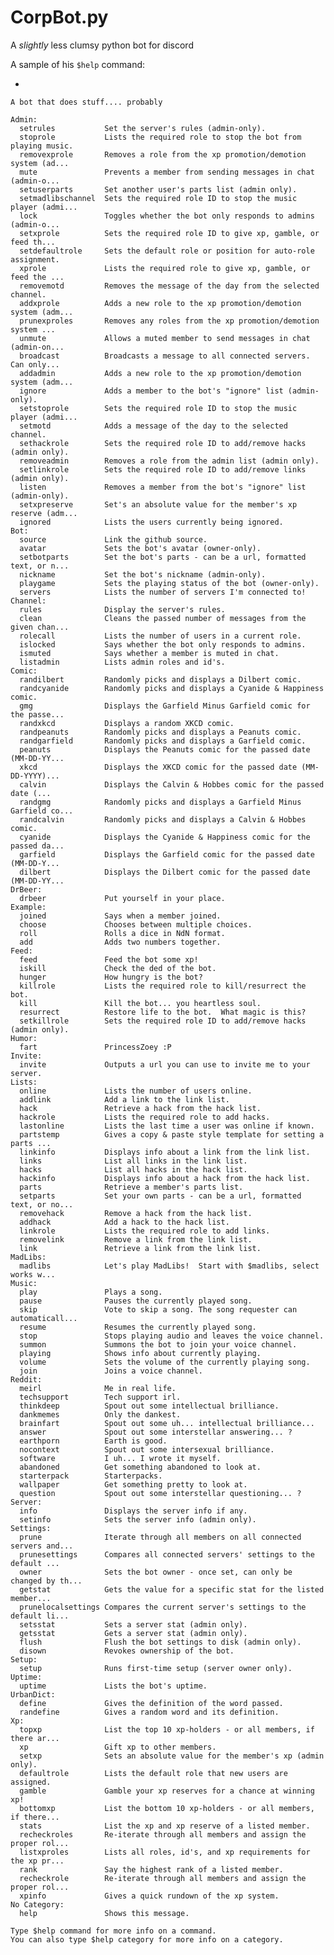 # CorpBot.py
A *slightly* less clumsy python bot for discord

A sample of his `$help` command:

-

	A bot that does stuff.... probably

	Admin:
	  setrules           Set the server's rules (admin-only).
	  stoprole           Lists the required role to stop the bot from playing music.
	  removexprole       Removes a role from the xp promotion/demotion system (ad...
	  mute               Prevents a member from sending messages in chat (admin-o...
	  setuserparts       Set another user's parts list (admin only).
	  setmadlibschannel  Sets the required role ID to stop the music player (admi...
	  lock               Toggles whether the bot only responds to admins (admin-o...
	  setxprole          Sets the required role ID to give xp, gamble, or feed th...
	  setdefaultrole     Sets the default role or position for auto-role assignment.
	  xprole             Lists the required role to give xp, gamble, or feed the ...
	  removemotd         Removes the message of the day from the selected channel.
	  addxprole          Adds a new role to the xp promotion/demotion system (adm...
	  prunexproles       Removes any roles from the xp promotion/demotion system ...
	  unmute             Allows a muted member to send messages in chat (admin-on...
	  broadcast          Broadcasts a message to all connected servers.  Can only...
	  addadmin           Adds a new role to the xp promotion/demotion system (adm...
	  ignore             Adds a member to the bot's "ignore" list (admin-only).
	  setstoprole        Sets the required role ID to stop the music player (admi...
	  setmotd            Adds a message of the day to the selected channel.
	  sethackrole        Sets the required role ID to add/remove hacks (admin only).
	  removeadmin        Removes a role from the admin list (admin only).
	  setlinkrole        Sets the required role ID to add/remove links (admin only).
	  listen             Removes a member from the bot's "ignore" list (admin-only).
	  setxpreserve       Set's an absolute value for the member's xp reserve (adm...
	  ignored            Lists the users currently being ignored.
	Bot:
	  source             Link the github source.
	  avatar             Sets the bot's avatar (owner-only).
	  setbotparts        Set the bot's parts - can be a url, formatted text, or n...
	  nickname           Set the bot's nickname (admin-only).
	  playgame           Sets the playing status of the bot (owner-only).
	  servers            Lists the number of servers I'm connected to!
	Channel:
	  rules              Display the server's rules.
	  clean              Cleans the passed number of messages from the given chan...
	  rolecall           Lists the number of users in a current role.
	  islocked           Says whether the bot only responds to admins.
	  ismuted            Says whether a member is muted in chat.
	  listadmin          Lists admin roles and id's.
	Comic:
	  randilbert         Randomly picks and displays a Dilbert comic.
	  randcyanide        Randomly picks and displays a Cyanide & Happiness comic.
	  gmg                Displays the Garfield Minus Garfield comic for the passe...
	  randxkcd           Displays a random XKCD comic.
	  randpeanuts        Randomly picks and displays a Peanuts comic.
	  randgarfield       Randomly picks and displays a Garfield comic.
	  peanuts            Displays the Peanuts comic for the passed date (MM-DD-YY...
	  xkcd               Displays the XKCD comic for the passed date (MM-DD-YYYY)...
	  calvin             Displays the Calvin & Hobbes comic for the passed date (...
	  randgmg            Randomly picks and displays a Garfield Minus Garfield co...
	  randcalvin         Randomly picks and displays a Calvin & Hobbes comic.
	  cyanide            Displays the Cyanide & Happiness comic for the passed da...
	  garfield           Displays the Garfield comic for the passed date (MM-DD-Y...
	  dilbert            Displays the Dilbert comic for the passed date (MM-DD-YY...
	DrBeer:
	  drbeer             Put yourself in your place.
	Example:
	  joined             Says when a member joined.
	  choose             Chooses between multiple choices.
	  roll               Rolls a dice in NdN format.
	  add                Adds two numbers together.
	Feed:
	  feed               Feed the bot some xp!
	  iskill             Check the ded of the bot.
	  hunger             How hungry is the bot?
	  killrole           Lists the required role to kill/resurrect the bot.
	  kill               Kill the bot... you heartless soul.
	  resurrect          Restore life to the bot.  What magic is this?
	  setkillrole        Sets the required role ID to add/remove hacks (admin only).
	Humor:
	  fart               PrincessZoey :P
	Invite:
	  invite             Outputs a url you can use to invite me to your server.
	Lists:
	  online             Lists the number of users online.
	  addlink            Add a link to the link list.
	  hack               Retrieve a hack from the hack list.
	  hackrole           Lists the required role to add hacks.
	  lastonline         Lists the last time a user was online if known.
	  partstemp          Gives a copy & paste style template for setting a parts ...
	  linkinfo           Displays info about a link from the link list.
	  links              List all links in the link list.
	  hacks              List all hacks in the hack list.
	  hackinfo           Displays info about a hack from the hack list.
	  parts              Retrieve a member's parts list.
	  setparts           Set your own parts - can be a url, formatted text, or no...
	  removehack         Remove a hack from the hack list.
	  addhack            Add a hack to the hack list.
	  linkrole           Lists the required role to add links.
	  removelink         Remove a link from the link list.
	  link               Retrieve a link from the link list.
	MadLibs:
	  madlibs            Let's play MadLibs!  Start with $madlibs, select works w...
	Music:
	  play               Plays a song.
	  pause              Pauses the currently played song.
	  skip               Vote to skip a song. The song requester can automaticall...
	  resume             Resumes the currently played song.
	  stop               Stops playing audio and leaves the voice channel.
	  summon             Summons the bot to join your voice channel.
	  playing            Shows info about currently playing.
	  volume             Sets the volume of the currently playing song.
	  join               Joins a voice channel.
	Reddit:
	  meirl              Me in real life.
	  techsupport        Tech support irl.
	  thinkdeep          Spout out some intellectual brilliance.
	  dankmemes          Only the dankest.
	  brainfart          Spout out some uh... intellectual brilliance...
	  answer             Spout out some interstellar answering... ?
	  earthporn          Earth is good.
	  nocontext          Spout out some intersexual brilliance.
	  software           I uh... I wrote it myself.
	  abandoned          Get something abandoned to look at.
	  starterpack        Starterpacks.
	  wallpaper          Get something pretty to look at.
	  question           Spout out some interstellar questioning... ?
	Server:
	  info               Displays the server info if any.
	  setinfo            Sets the server info (admin only).
	Settings:
	  prune              Iterate through all members on all connected servers and...
	  prunesettings      Compares all connected servers' settings to the default ...
	  owner              Sets the bot owner - once set, can only be changed by th...
	  getstat            Gets the value for a specific stat for the listed member...
	  prunelocalsettings Compares the current server's settings to the default li...
	  setsstat           Sets a server stat (admin only).
	  getsstat           Gets a server stat (admin only).
	  flush              Flush the bot settings to disk (admin only).
	  disown             Revokes ownership of the bot.
	Setup:
	  setup              Runs first-time setup (server owner only).
	Uptime:
	  uptime             Lists the bot's uptime.
	UrbanDict:
	  define             Gives the definition of the word passed.
	  randefine          Gives a random word and its definition.
	Xp:
	  topxp              List the top 10 xp-holders - or all members, if there ar...
	  xp                 Gift xp to other members.
	  setxp              Sets an absolute value for the member's xp (admin only).
	  defaultrole        Lists the default role that new users are assigned.
	  gamble             Gamble your xp reserves for a chance at winning xp!
	  bottomxp           List the bottom 10 xp-holders - or all members, if there...
	  stats              List the xp and xp reserve of a listed member.
	  recheckroles       Re-iterate through all members and assign the proper rol...
	  listxproles        Lists all roles, id's, and xp requirements for the xp pr...
	  rank               Say the highest rank of a listed member.
	  recheckrole        Re-iterate through all members and assign the proper rol...
	  xpinfo             Gives a quick rundown of the xp system.
	​No Category:
	  help               Shows this message.

	Type $help command for more info on a command.
	You can also type $help category for more info on a category.
